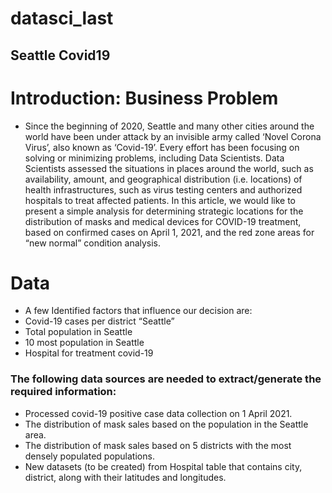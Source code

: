 # datasci_last
## Seattle Covid19

# Introduction: Business Problem
- Since the beginning of 2020, Seattle and many other cities around the world have been under attack by an invisible army called ‘Novel Corona Virus’, also known as ‘Covid-19’. Every effort has been focusing on solving or minimizing problems, including Data Scientists. Data Scientists assessed the situations in places around the world, such as availability, amount, and geographical distribution (i.e. locations) of health infrastructures, such as virus testing centers and authorized hospitals to treat affected patients. In this article, we would like to present a simple analysis for determining strategic locations for the distribution of masks and medical devices for COVID-19 treatment, based on confirmed cases on April 1, 2021, and the red zone areas for “new normal” condition analysis.

# Data
- A few Identified factors that influence our decision are:
- Covid-19 cases per district “Seattle”
- Total population in Seattle
- 10 most population in Seattle 
- Hospital for treatment covid-19 

### The following data sources are needed to extract/generate the required information:
- Processed covid-19 positive case data collection on 1 April 2021.
- The distribution of mask sales based on the population in the Seattle area.
- The distribution of mask sales based on 5 districts with the most densely populated populations.
- New datasets (to be created) from Hospital table that contains city, district, along with their latitudes and longitudes.
